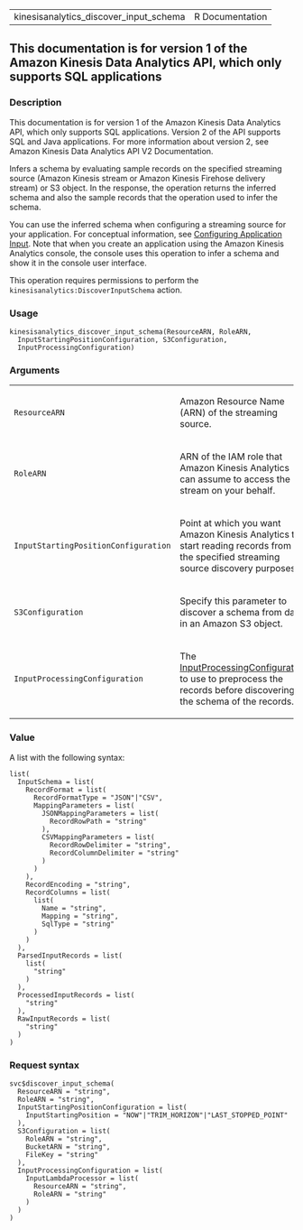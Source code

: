 <table style="width: 100%;">
<tbody>
<tr class="odd">
<td>kinesisanalytics_discover_input_schema</td>
<td style="text-align: right;">R Documentation</td>
</tr>
</tbody>
</table>

## This documentation is for version 1 of the Amazon Kinesis Data Analytics API, which only supports SQL applications

### Description

This documentation is for version 1 of the Amazon Kinesis Data Analytics
API, which only supports SQL applications. Version 2 of the API supports
SQL and Java applications. For more information about version 2, see
Amazon Kinesis Data Analytics API V2 Documentation.

Infers a schema by evaluating sample records on the specified streaming
source (Amazon Kinesis stream or Amazon Kinesis Firehose delivery
stream) or S3 object. In the response, the operation returns the
inferred schema and also the sample records that the operation used to
infer the schema.

You can use the inferred schema when configuring a streaming source for
your application. For conceptual information, see [Configuring
Application
Input](https://docs.aws.amazon.com/kinesisanalytics/latest/dev/how-it-works-input.html).
Note that when you create an application using the Amazon Kinesis
Analytics console, the console uses this operation to infer a schema and
show it in the console user interface.

This operation requires permissions to perform the
`kinesisanalytics:DiscoverInputSchema` action.

### Usage

    kinesisanalytics_discover_input_schema(ResourceARN, RoleARN,
      InputStartingPositionConfiguration, S3Configuration,
      InputProcessingConfiguration)

### Arguments

<table>
<colgroup>
<col style="width: 35%" />
<col style="width: 65%" />
</colgroup>
<tbody>
<tr class="odd">
<td><code
id="kinesisanalytics_discover_input_schema_:_ResourceARN">ResourceARN</code></td>
<td><p>Amazon Resource Name (ARN) of the streaming source.</p></td>
</tr>
<tr class="even">
<td><code
id="kinesisanalytics_discover_input_schema_:_RoleARN">RoleARN</code></td>
<td><p>ARN of the IAM role that Amazon Kinesis Analytics can assume to
access the stream on your behalf.</p></td>
</tr>
<tr class="odd">
<td><code
id="kinesisanalytics_discover_input_schema_:_InputStartingPositionConfiguration">InputStartingPositionConfiguration</code></td>
<td><p>Point at which you want Amazon Kinesis Analytics to start reading
records from the specified streaming source discovery purposes.</p></td>
</tr>
<tr class="even">
<td><code
id="kinesisanalytics_discover_input_schema_:_S3Configuration">S3Configuration</code></td>
<td><p>Specify this parameter to discover a schema from data in an
Amazon S3 object.</p></td>
</tr>
<tr class="odd">
<td><code
id="kinesisanalytics_discover_input_schema_:_InputProcessingConfiguration">InputProcessingConfiguration</code></td>
<td><p>The <a
href="https://docs.aws.amazon.com/kinesisanalytics/latest/dev/API_InputProcessingConfiguration.html">InputProcessingConfiguration</a>
to use to preprocess the records before discovering the schema of the
records.</p></td>
</tr>
</tbody>
</table>

### Value

A list with the following syntax:

    list(
      InputSchema = list(
        RecordFormat = list(
          RecordFormatType = "JSON"|"CSV",
          MappingParameters = list(
            JSONMappingParameters = list(
              RecordRowPath = "string"
            ),
            CSVMappingParameters = list(
              RecordRowDelimiter = "string",
              RecordColumnDelimiter = "string"
            )
          )
        ),
        RecordEncoding = "string",
        RecordColumns = list(
          list(
            Name = "string",
            Mapping = "string",
            SqlType = "string"
          )
        )
      ),
      ParsedInputRecords = list(
        list(
          "string"
        )
      ),
      ProcessedInputRecords = list(
        "string"
      ),
      RawInputRecords = list(
        "string"
      )
    )

### Request syntax

    svc$discover_input_schema(
      ResourceARN = "string",
      RoleARN = "string",
      InputStartingPositionConfiguration = list(
        InputStartingPosition = "NOW"|"TRIM_HORIZON"|"LAST_STOPPED_POINT"
      ),
      S3Configuration = list(
        RoleARN = "string",
        BucketARN = "string",
        FileKey = "string"
      ),
      InputProcessingConfiguration = list(
        InputLambdaProcessor = list(
          ResourceARN = "string",
          RoleARN = "string"
        )
      )
    )
